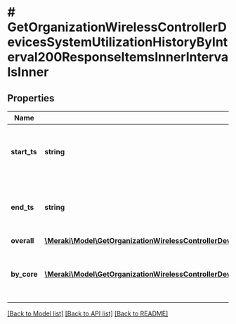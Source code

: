 # # GetOrganizationWirelessControllerDevicesSystemUtilizationHistoryByInterval200ResponseItemsInnerIntervalsInner

## Properties

Name | Type | Description | Notes
------------ | ------------- | ------------- | -------------
**start_ts** | **string** | The start time of the query range with iso8601 format | [optional]
**end_ts** | **string** | The end time of the query range  with iso8601 format | [optional]
**overall** | [**\Meraki\Model\GetOrganizationWirelessControllerDevicesSystemUtilizationHistoryByInterval200ResponseItemsInnerIntervalsInnerOverall**](GetOrganizationWirelessControllerDevicesSystemUtilizationHistoryByInterval200ResponseItemsInnerIntervalsInnerOverall.md) |  | [optional]
**by_core** | [**\Meraki\Model\GetOrganizationWirelessControllerDevicesSystemUtilizationHistoryByInterval200ResponseItemsInnerIntervalsInnerByCoreInner[]**](GetOrganizationWirelessControllerDevicesSystemUtilizationHistoryByInterval200ResponseItemsInnerIntervalsInnerByCoreInner.md) | The CPU usage per core of the wireless LAN controller | [optional]

[[Back to Model list]](../../README.md#models) [[Back to API list]](../../README.md#endpoints) [[Back to README]](../../README.md)
